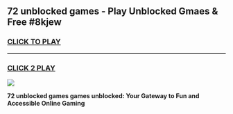 
## 72 unblocked games - Play Unblocked Gmaes & Free #8kjew
<h3>
<a href="https://news.freeplayer.one?title=72_unblocked_games&ref=03M">CLICK TO PLAY</a></h3>
<hr>

<h3>
<a href="https://news.freeplayer.one?title=72_unblocked_games&ref=03M">CLICK 2 PLAY</a>
  
</h3>

<a href="https://news.freeplayer.one?title=72_unblocked_games&ref=03M"><img src="https://clearcache.store/games.png"></a>


**72 unblocked games games unblocked: Your Gateway to Fun and Accessible Online Gaming**
